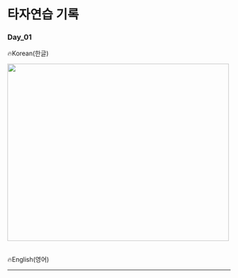 **<H1>타자연습 기록</H1>**

<H3> Day_01 </H3>

🔥Korean(한글)

<img src="https://github.com/user-attachments/assets/d81ea909-f32f-4dcc-9e29-044e2d18b3cd" width="500" height="400" />

<br>
<br>

🔥English(영어)

___

